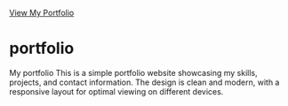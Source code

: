 <a href="https://manthru.github.io/Repo/">View My Portfolio</a>
# portfolio
My portfolio
This is a simple portfolio website showcasing my skills, projects, and contact information. The design is clean and modern, with a responsive layout for optimal viewing on different devices.
